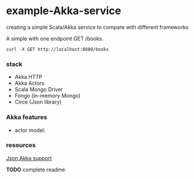 # example-Akka-service
creating a simple Scala/Akka service to compare with different frameworks

A simple  with one endpoint GET /books. 

`curl -X GET http://localhost:8080/books`

###  stack
- Akka HTTP
- Akka Actors
- Scala Mongo Driver
- Fongo (in-memory Mongo)
- Circe (Json library)


###  Akka features
* actor model:


### resources

[Json Akka support](https://github.com/hseeberger/akka-http-json)


**TODO**
complete readme